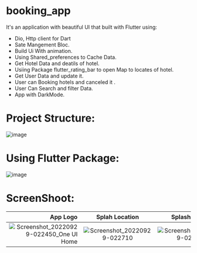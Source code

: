 # booking_app


It's an application with beautiful UI that built with Flutter using:

- Dio, Http client for Dart
- Sate Mangement Bloc.
- Build Ui With animation.
- Using Shared_preferences to Cache Data.
- Get Hotel Data and deatils of hotel.
- Usiing Package flutter_rating_bar to open Map to locates of hotel.
- Get User Data and update it.
- User can Booking hotels and canceled it .
- User Can Search and filter Data.
- App with DarkMode.

# Project Structure:


![image](https://user-images.githubusercontent.com/72301777/192910872-779e6924-2d9e-4b91-8016-22c810ee144b.png)


# Using Flutter Package:

![image](https://user-images.githubusercontent.com/72301777/192911389-1f495a69-9386-4341-ba56-bc43ed96a1ea.png)



# ScreenShoot:

|App Logo          |   Splah Location        |  Splash Screen              
------------------------:|:-------------------------:|:-------------------------:
![Screenshot_20220929-022450_One UI Home](https://user-images.githubusercontent.com/72301777/192912004-82746c0f-f2ed-4f47-bbe4-4e60ee017c72.jpg)|![Screenshot_20220929-022710](https://user-images.githubusercontent.com/72301777/192912028-629a5f28-5eb9-433b-83e9-052cfa46181a.jpg)|![Screenshot_20220929-022649](https://user-images.githubusercontent.com/72301777/192912056-11e74404-fb1a-464a-a868-ea534ec698cd.jpg)
